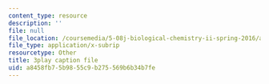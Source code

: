 ```yaml
---
content_type: resource
description: ''
file: null
file_location: /coursemedia/5-08j-biological-chemistry-ii-spring-2016/a8458fb75b9855c9b275569b6b34b7fe_046HoQGN5F4.vtt
file_type: application/x-subrip
resourcetype: Other
title: 3play caption file
uid: a8458fb7-5b98-55c9-b275-569b6b34b7fe
---
```

